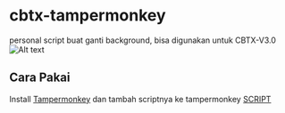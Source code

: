 # cbtx-tampermonkey
personal script buat ganti background, bisa digunakan untuk CBTX-V3.0
![Alt text](https://raw.githubusercontent.com/herlambang333/cbtx-tampermonkey/master/halaman%20login.png?raw=true "Halaman Login")

## Cara Pakai

Install [Tampermonkey](https://www.tampermonkey.net/) dan tambah scriptnya ke tampermonkey [SCRIPT](https://github.com/herlambang333/cbtx-tampermonkey/raw/master/BUAT%20CBT%20LEBIH%20MENARIK.user.js)
